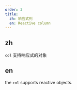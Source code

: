 ```yaml
---
order: 3
title:
  zh: 响应式列
  en: Reactive column
---
```


## zh

`col` 支持响应式的对象

## en

the `col` supports reactive objects.
